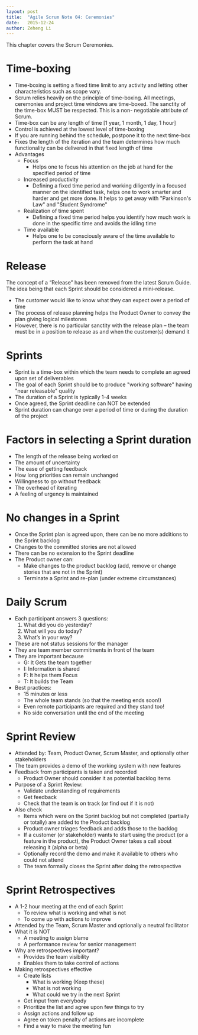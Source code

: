```yaml
---
layout: post
title:  "Agile Scrum Note 04: Ceremonies"
date:   2015-12-24
author: Zeheng Li
---
```

This chapter covers the Scrum Ceremonies.

# Time-boxing
  - Time-boxing is setting a fixed time limit to any activity and letting other characteristics such as scope vary.
  - Scrum relies heavily on the principle of time-boxing. All meetings, ceremonies and project time windows are time-boxed. The sanctity of the time-box MUST be respected. This is a non- negotiable attribute of Scrum.
  - Time-box can be any length of time [1 year, 1 month, 1 day, 1 hour]
  - Control is achieved at the lowest level of time-boxing
  - If you are running behind the schedule, postpone it to the next time-box
  - Fixes the length of the iteration and the team determines how much functionality can be delivered in that fixed length of time
  - Advantages
    + Focus
      * Helps one to focus his attention on the job at hand for the specified period of time
    + Increased productivity
      * Defining a fixed time period and working diligently in a focused manner on the identified task, helps one to work smarter and harder and get more done. It helps to get away with "Parkinson's Law" and "Student Syndrome"
    + Realization of time spent
      * Defining a fixed time period helps you identify how much work is done in the specific time and avoids the idling time
    + Time available
      * Helps one to be consciously aware of the time available to perform the task at hand

# Release
The concept of a “Release” has been removed from the latest Scrum Guide. The idea being that each Sprint should be considered a mini-release.

  - The customer would like to know what they can expect over a period of time
  - The process of release planning helps the Product Owner to convey the plan giving logical milestones
  - However, there is no particular sanctity with the release plan – the team must be in a position to release as and when the customer(s) demand it

# Sprints
  - Sprint is a time-box within which the team needs to complete an agreed upon set of deliverables 
  - The goal of each Sprint should be to produce "working software" having "near releasable" quality
  - The duration of a Sprint is typically 1-4 weeks 
  - Once agreed, the Sprint deadline can NOT be extended
  - Sprint duration can change over a period of time or during the duration of the project

# Factors in selecting a Sprint duration
  - The length of the release being worked on
  - The amount of uncertainty
  - The ease of getting feedback
  - How long priorities can remain unchanged
  - Willingness to go without feedback
  - The overhead of iterating
  - A feeling of urgency is maintained

# No changes in a Sprint
  - Once the Sprint plan is agreed upon, there can be no more additions to the Sprint backlog
  - Changes to the committed stories are not allowed
  - There can be no extension to the Sprint deadline
  - The Product owner can:
    + Make changes to the product backlog (add, remove or change stories that are not in the Sprint)
    + Terminate a Sprint and re-plan (under extreme circumstances)

# Daily Scrum
  - Each participant answers 3 questions:
    1. What did you do yesterday?
    2. What will you do today?
    3. What’s in your way?
  - These are not status sessions for the manager
  - They are team member commitments in front of the team
  - They are important because
    + G: It Gets the team together 
    + I: Information is shared
    + F: It helps them Focus
    + T: It builds the Team
  - Best practices:
    + 15 minutes or less
    + The whole team stands (so that the meeting ends soon!) 
    + Even remote participants are required and they stand too! 
    + No side conversation until the end of the meeting

# Sprint Review
  - Attended by: Team, Product Owner, Scrum Master, and optionally other stakeholders
  - The team provides a demo of the working system with new features
  - Feedback from participants is taken and recorded
    + Product Owner should consider it as potential backlog items
  - Purpose of a Sprint Review:
    + Validate understanding of requirements
    + Get feedback
    + Check that the team is on track (or find out if it is not)
  - Also check
    + Items which were on the Sprint backlog but not completed (partially or totally) are added to the Product backlog
    + Product owner triages feedback and adds those to the backlog
    + If a customer (or stakeholder) wants to start using the product (or a feature in the product), the Product Owner takes a call about releasing it (alpha or beta)
    + Optionally record the demo and make it available to others who could not attend
    + The team formally closes the Sprint after doing the retrospective

# Sprint Retrospectives
  - A 1-2 hour meeting at the end of each Sprint
    + To review what is working and what is not
    + To come up with actions to improve
  - Attended by the Team, Scrum Master and optionally a neutral facilitator
  - What it is NOT
    + A meeting to assign blame
    + A performance review for senior management
  - Why are retrospectives important?
    + Provides the team visibility
    + Enables them to take control of actions
  - Making retrospectives effective
    + Create lists
      * What is working (Keep these)
      * What is not working
      * What could we try in the next Sprint
    + Get input from everybody
    + Prioritize the list and agree upon few things to try
    + Assign actions and follow up
    + Agree on token penalty of actions are incomplete
    + Find a way to make the meeting fun
    
